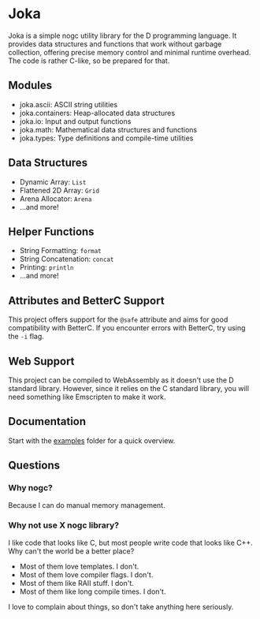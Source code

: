 # Joka

Joka is a simple nogc utility library for the D programming language.
It provides data structures and functions that work without garbage collection, offering precise memory control and minimal runtime overhead.
The code is rather C-like, so be prepared for that.

## Modules

* joka.ascii: ASCII string utilities
* joka.containers: Heap-allocated data structures
* joka.io: Input and output functions
* joka.math: Mathematical data structures and functions
* joka.types: Type definitions and compile-time utilities

## Data Structures

* Dynamic Array: `List`
* Flattened 2D Array: `Grid`
* Arena Allocator: `Arena`
* ...and more!

## Helper Functions

* String Formatting: `format`
* String Concatenation: `concat`
* Printing: `println`
* ...and more!

## Attributes and BetterC Support

This project offers support for the `@safe` attribute and aims for good compatibility with BetterC.
If you encounter errors with BetterC, try using the `-i` flag.

## Web Support

This project can be compiled to WebAssembly as it doesn't use the D standard library.
However, since it relies on the C standard library, you will need something like Emscripten to make it work.

## Documentation

Start with the [examples](./examples/) folder for a quick overview.

## Questions

### Why nogc?

Because I can do manual memory management.

### Why not use X nogc library?

I like code that looks like C, but most people write code that looks like C++.
Why can't the world be a better place?

* Most of them love templates. I don't.
* Most of them love compiler flags. I don't.
* Most of them like RAII stuff. I don't.
* Most of them like long compile times. I don't.

I love to complain about things, so don't take anything here seriously.
